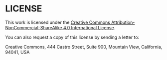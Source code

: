 LICENSE
=======

This work is licensed under the [Creative Commons Attribution-NonCommercial-ShareAlike 4.0 International License](http://creativecommons.org/licenses/by-nc-sa/4.0/).

You can also request a copy of this license by sending a letter to:

Creative Commons, 444 Castro Street, Suite 900, Mountain View, California, 94041, USA
